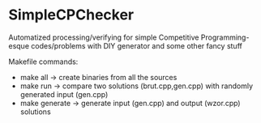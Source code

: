 # SimpleCPChecker
Automatized processing/verifying for simple Competitive Programming-esque
codes/problems with DIY generator and some other fancy stuff

Makefile commands:
- make all -> create binaries from all the sources
- make run -> compare two solutions (brut.cpp,gen.cpp) with randomly generated input (gen.cpp)
- make generate -> generate input (gen.cpp) and output (wzor.cpp) solutions 
